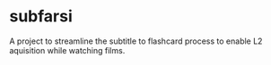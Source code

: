 # subfarsi
A project to streamline the subtitle to flashcard process to enable L2 aquisition while watching films.
